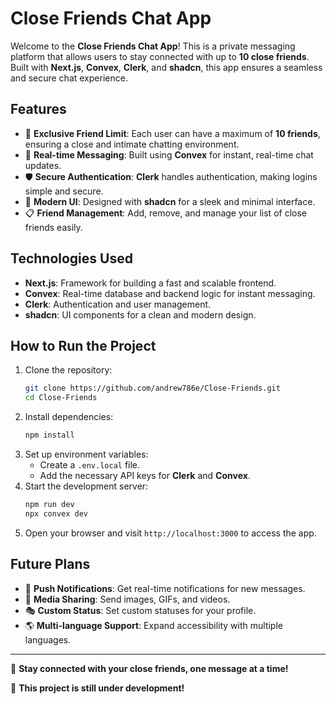 # Close Friends Chat App

Welcome to the **Close Friends Chat App**! This is a private messaging platform that allows users to stay connected with up to **10 close friends**. Built with **Next.js**, **Convex**, **Clerk**, and **shadcn**, this app ensures a seamless and secure chat experience.

## Features
- 🔐 **Exclusive Friend Limit**: Each user can have a maximum of **10 friends**, ensuring a close and intimate chatting environment.
- 💬 **Real-time Messaging**: Built using **Convex** for instant, real-time chat updates.
- 🛡 **Secure Authentication**: **Clerk** handles authentication, making logins simple and secure.
- 🎨 **Modern UI**: Designed with **shadcn** for a sleek and minimal interface.
- 📋 **Friend Management**: Add, remove, and manage your list of close friends easily.

## Technologies Used
- **Next.js**: Framework for building a fast and scalable frontend.
- **Convex**: Real-time database and backend logic for instant messaging.
- **Clerk**: Authentication and user management.
- **shadcn**: UI components for a clean and modern design.

## How to Run the Project
1. Clone the repository:
   ```sh
   git clone https://github.com/andrew786e/Close-Friends.git
   cd Close-Friends
   ```
2. Install dependencies:
   ```sh
   npm install
   ```
3. Set up environment variables:
   - Create a `.env.local` file.
   - Add the necessary API keys for **Clerk** and **Convex**.
4. Start the development server:
   ```sh
   npm run dev
   npx convex dev
   ```
5. Open your browser and visit `http://localhost:3000` to access the app.

## Future Plans
- 🔔 **Push Notifications**: Get real-time notifications for new messages.
- 📸 **Media Sharing**: Send images, GIFs, and videos.
- 🎭 **Custom Status**: Set custom statuses for your profile.
- 🌎 **Multi-language Support**: Expand accessibility with multiple languages.

---
📌 **Stay connected with your close friends, one message at a time!**

🚧 **This project is still under development!**
